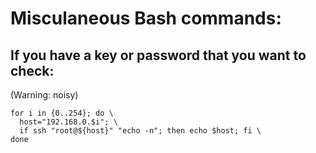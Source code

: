 # Misculaneous Bash commands:

## If you have a key or password that you want to check:
(Warning: noisy)

```
for i in {0..254}; do \
  host="192.168.0.$i"; \
  if ssh "root@${host}" "echo -n"; then echo $host; fi \
done
```


